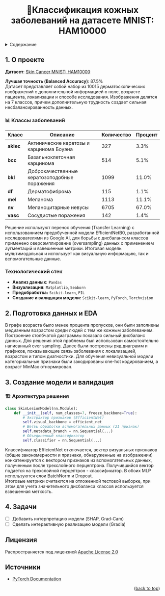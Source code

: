 <h1 align="center">🔬Классификация кожных заболеваний на датасете MNIST: HAM10000</h1>

<details>
  <summary>Содержание</summary>
  <ol>
    <li>
      <a href="#О проекте">О проекте</a>
      <ul>
        <li><a href="#Технологический стек">Технологический стек</a></li>
      </ul>
    </li>
    <li><a href="#Подготовка данных и EDA">Предобработка данных и EDA</a></li>
    <li><a href="#Создание модели и валидация">Создание модели и валидация</a></li>
    <li><a href="#Задачи">Задачи</a></li>
    <li><a href="#Лицензия">Лицензия</a></li>
    <li><a href="#Источники">Источники</a></li>
  </ol>
</details>

## 1. О проекте

**Датасет**: [Skin Cancer MNIST: HAM10000](https://www.kaggle.com/datasets/kmader/skin-cancer-mnist-ham10000/data)  

**Лучшая точность (Balanced Accuracy)**: 87.5%  
Датасет представляет собой набор из 10015 дерматоскопических изображений с дополнительной информацией о поле, возрасте пациента, локализации и способе исследования. Изображения делятся на 7 классов, причем дополнительную трудность создает сильная несбалансированность данных.

### 📊 Классы заболеваний

| Класс | Описание | Количество | Процент |
|-------|----------|------------|---------|
| **akiec** | Актинические кератозы и карцинома Боуэна | 327 | 3.3% |
| **bcc** | Базальноклеточная карцинома | 514 | 5.1% |
| **bkl** | Доброкачественные кератозоподобные поражения | 1099 | 11.0% |
| **df** | Дерматофиброма | 115 | 1.1% |
| **mel** | Меланома | 1113 | 11.1% |
| **nv** | Меланоцитарные невусы | 6705 | 67.0% |
| **vasc** | Сосудистые поражения | 142 | 1.4% |

Решение используют перенос обучения (Transfer Learning) с использованиием предобученной модели EfficientNetB0, разработанной исследователями из Google AI, для борьбы с дисбалансом классов применено оверсэмплировние (oversampling) данных с применением аугментаций и взвешенные метрики. Итоговая модель мультимодальная и использует как визуальную информацию, так и вспомогательные данные.


### Технологический стек

- **Анализ данных:** `Pandas`
- **Визуализация:** `Matplotlib`, `Seaborn`
- **Предобработка:** `Scikit-learn`, `PIL`
- **Создание и валидация модели:** `Scikit-learn`, `PyTorch`, `Torchvision`

## 2. Подготовка данных и EDA
В графе возраста было менее процента пропусков, они были заполнены медианным возрастом среди людей с тем же кожным заболеванием.
Построение столбчатой диаграммы показало сильный дисбаланс данных. Для решения этой проблемы был использован самостоятельно написанный over sampling. Далее были построены ряд диаграмм и графиков, показывающие связь заболевания с локализацией, возрастом и типом диагностики.
Для обучения невизуальной модели категориальные признаки были закодированы one-hot кодированием, а возраст MinMax отнормирован.

## 3. Создание модели и валидация

### 🏗 Архитектура решения


```python
class SkinLesionModel(nn.Module):
    def __init__(self, num_classes=7, freeze_backbone=True):
        # Экстрактор признаков (EfficientNet)
        self.visual_backbone = efficient_net
        # Ветвь обработки вспомогательных данных (21 признак)
        self.metadata_branch = nn.Sequential(...)
        # Объединенный классификатор
        self.classifier = nn.Sequential(...)
```
Классификатор EfficientNet отключается, вектор визуальных признаков (общие закономерности и признаки, обнаруженные на изображении) конкатенируется с вектором признаков из вспомогательных данных, полученным после трехслойного перцептрона. Получившийся вектор подается на трехслойной перцептрон - классификатор. В обоих MLP используются слои BatchNorm и Dropout.  
Итоговые метрики считаются на отложенной тестовой выборке, при этом для учета значительного дисбаланса классов используется взвешенная меткость.


## 4. Задачи

- [ ] Добавить интерпретацию модели (SHAP, Grad-Cam)
- [ ] Сделать интерактивную реализацию модели (Gradia)

## Лицензия

Распространяется под лицензией [Apache License 2.0](https://www.apache.org/licenses/LICENSE-2.0)

## Источники

* [PyTorch Documentation](https://pytorch.org/docs/stable/index.html)

<p align="right">(<a href="#readme-top">back to top</a>)</p>
